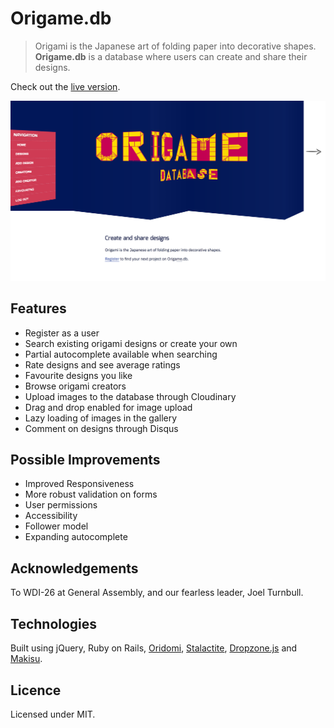 # Origame.db

> Origami is the Japanese art of folding paper into decorative shapes. **Origame.db** is a database where users can create and share their designs.  

Check out the [live version](https://origame-db.herokuapp.com/).

![Origame Screenshot](https://github.com/amandytang/origame_app/blob/master/app/assets/images/screenshot.png)
<br/>

## Features
* Register as a user
* Search existing origami designs or create your own
* Partial autocomplete available when searching
* Rate designs and see average ratings
* Favourite designs you like
* Browse origami creators
* Upload images to the database through Cloudinary
* Drag and drop enabled for image upload
* Lazy loading of images in the gallery
* Comment on designs through Disqus

## Possible Improvements
* Improved Responsiveness
* More robust validation on forms
* User permissions
* Accessibility
* Follower model
* Expanding autocomplete

## Acknowledgements

To WDI-26 at General Assembly, and our fearless leader, Joel Turnbull.

## Technologies

Built using jQuery, Ruby on Rails, [Oridomi](https://github.com/dmotz/oriDomi), [Stalactite](https://github.com/jonobr1/stalactite), [Dropzone.js](http://www.dropzonejs.com/) and [Makisu](https://github.com/soulwire/Makisu).

## Licence

Licensed under MIT.
